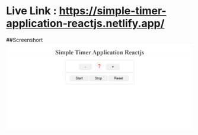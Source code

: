 
# Live Link : https://simple-timer-application-reactjs.netlify.app/

##Screenshort
![alt text](https://raw.githubusercontent.com/hasanmiaweb/simple-timer-application-reactjs/main/timer.png)

